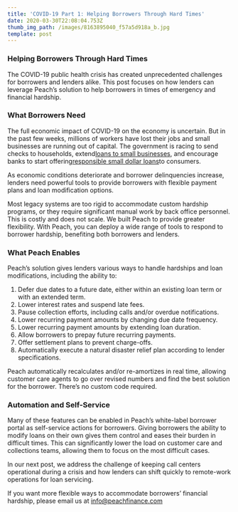 ```yaml
---
title: 'COVID-19 Part 1: Helping Borrowers Through Hard Times'
date: 2020-03-30T22:08:04.753Z
thumb_img_path: /images/8163895040_f57a5d918a_b.jpg
template: post
---
```

### Helping Borrowers Through Hard Times

The COVID-19 public health crisis has created unprecedented challenges for borrowers and lenders alike. This post focuses on how lenders can leverage Peach’s solution to help borrowers in times of emergency and financial hardship.

### What Borrowers Need

The full economic impact of COVID-19 on the economy is uncertain. But in the past few weeks, millions of workers have lost their jobs and small businesses are running out of capital. The government is racing to send checks to households, extend[loans to small businesses](https://www.inc.com/brit-morse/sba-loans-coronavirus-stimulus-package-cares-act.html), and encourage banks to start offering[responsible small dollar loans](https://news.bloomberglaw.com/banking-law/bank-regulators-urge-small-dollar-lending-in-covid-19-crisis)to consumers.

As economic conditions deteriorate and borrower delinquencies increase, lenders need powerful tools to provide borrowers with flexible payment plans and loan modification options.

Most legacy systems are too rigid to accommodate custom hardship programs, or they require significant manual work by back office personnel. This is costly and does not scale. We built Peach to provide greater flexibility. With Peach, you can deploy a wide range of tools to respond to borrower hardship, benefiting both borrowers and lenders.

### What Peach Enables

Peach’s solution gives lenders various ways to handle hardships and loan modifications, including the ability to:

1. Defer due dates to a future date, either within an existing loan term or with an extended term.
2. Lower interest rates and suspend late fees.
3. Pause collection efforts, including calls and/or overdue notifications.
4. Lower recurring payment amounts by changing due date frequency.
5. Lower recurring payment amounts by extending loan duration.
6. Allow borrowers to prepay future recurring payments.
7. Offer settlement plans to prevent charge-offs.
8. Automatically execute a natural disaster relief plan according to lender specifications.

Peach automatically recalculates and/or re-amortizes in real time, allowing customer care agents to go over revised numbers and find the best solution for the borrower. There’s no custom code required.

### Automation and Self-Service

Many of these features can be enabled in Peach’s white-label borrower portal as self-service actions for borrowers. Giving borrowers the ability to modify loans on their own gives them control and eases their burden in difficult times. This can significantly lower the load on customer care and collections teams, allowing them to focus on the most difficult cases.

In our next post, we address the challenge of keeping call centers operational during a crisis and how lenders can shift quickly to remote-work operations for loan servicing.

If you want more flexible ways to accommodate borrowers’ financial hardship, please email us at [info@peachfinance.com](mailto:info@peachfinance.com)